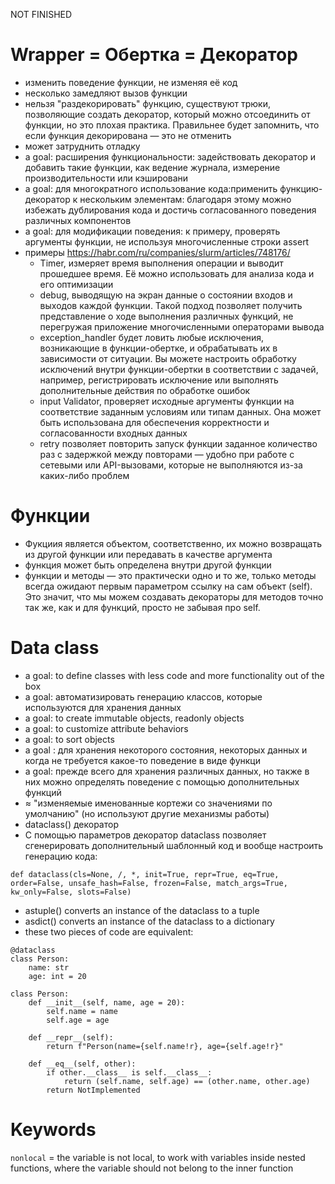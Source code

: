 NOT FINISHED

# Wrapper = Обертка = Декоратор
* изменить поведение функции, не изменяя её код
* несколько замедляют вызов функции
* нельзя "раздекорировать" функцию, существуют трюки, позволяющие создать декоратор, который можно отсоединить от функции, но это плохая практика. Правильнее будет запомнить, что если функция декорирована — это не отменить
* может затруднить отладку
* a goal: расширения функциональности: задействовать декоратор и добавить такие функции, как ведение журнала, измерение производительности или кэшировани
* a goal: для многократного использование кода:применить функцию-декоратор к нескольким элементам: благодаря этому можно избежать дублирования кода и достичь согласованного поведения различных компонентов
* a goal: для модификации поведения: к примеру, проверять аргументы функции, не используя многочисленные строки assert
* примеры https://habr.com/ru/companies/slurm/articles/748176/
   + Timer, измеряет время выполнения операции и выводит прошедшее время. Её можно использовать  для анализа кода и его оптимизации
   + debug, выводящую на экран данные о состоянии входов и выходов каждой функции. Такой подход позволяет получить представление о ходе выполнения различных функций, не перегружая приложение многочисленными операторами вывода
   + exception_handler будет ловить любые исключения, возникающие в функции-обертке, и обрабатывать их в зависимости от ситуации. Вы можете настроить обработку исключений внутри функции-обертки в соответствии с задачей, например, регистрировать исключение или выполнять дополнительные действия по обработке ошибок
   + input Validator, проверяет исходные аргументы функции на соответствие заданным условиям или типам данных. Она может быть использована для обеспечения корректности и согласованности входных данных
   + retry позволяет повторить запуск функции заданное количество раз с задержкой между повторами — удобно при работе с сетевыми или API-вызовами, которые не выполняются из-за каких-либо проблем

# Функции
* Фукциия является объектом, соответственно, их можно возвращать из другой функции или передавать в качестве аргумента
* функция может быть определена внутри другой функции
* функции и методы — это практически одно и то же, только методы всегда ожидают первым параметром ссылку на сам объект (self). Это значит, что мы можем создавать декораторы для методов точно так же, как и для функций, просто не забывая про self.

# Data class
* a goal: to define classes with less code and more functionality out of the box
* a goal: автоматизировать генерацию классов, которые используются для хранения данных
* a goal: to create immutable objects, readonly objects
* a goal: to customize attribute behaviors
* a goal: to sort objects
* a goal : для хранения некоторого состояния, некоторых данных и когда не требуется какое-то поведение в виде функци
* a goal: прежде всего для хранения различных данных, но также в них можно определять поведение с помощью дополнительных функций
* ≈ "изменяемые именованные кортежи со значениями по умолчанию" (но используют другие механизмы работы)
* dataclass() декоратор
* С помощью параметров декоратор dataclass позволяет сгенерировать дополнительный шаблонный код и вообще настроить генерацию кода:
```
def dataclass(cls=None, /, *, init=True, repr=True, eq=True, order=False, unsafe_hash=False, frozen=False, match_args=True, kw_only=False, slots=False)
```
* astuple() converts an instance of the dataclass to a tuple
* asdict() converts an instance of the dataclass to a dictionary
* these two pieces of code are equivalent:
```
@dataclass
class Person:
    name: str
    age: int = 20
```
```
class Person:
    def __init__(self, name, age = 20):
        self.name = name
        self.age = age
 
    def __repr__(self):
        return f"Person(name={self.name!r}, age={self.age!r}"
     
    def __eq__(self, other):
        if other.__class__ is self.__class__:
            return (self.name, self.age) == (other.name, other.age)
        return NotImplemented
```
# Keywords
`nonlocal` = the variable is not local, to work with variables inside nested functions, where the variable should not belong to the inner function

